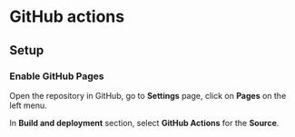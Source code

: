 # GitHub actions

## Setup

### Enable GitHub Pages

Open the repository in GitHub, go to **Settings** page, click on **Pages** on the left menu.

In **Build and deployment** section, select **GitHub Actions** for the **Source**.
